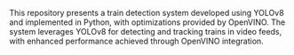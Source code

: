 This repository presents a train detection system developed using YOLOv8 and implemented in Python, with optimizations provided by OpenVINO. The system leverages YOLOv8 for detecting and tracking trains in video feeds, with enhanced performance achieved through OpenVINO integration.
